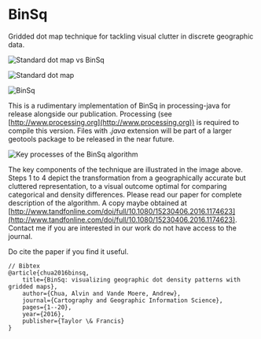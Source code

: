 # BinSq
Gridded dot map technique for tackling visual clutter in discrete geographic data.

![Standard dot map vs BinSq](https://41.media.tumblr.com/b5b2ce9e0e6beecc8005b1db1138c3d2/tumblr_o69npgOlsG1rgerafo2_r1_1280.png)

![Standard dot map](https://67.media.tumblr.com/768f9e03aa0d5802292deacdfb83365b/tumblr_o69npgOlsG1rgerafo3_r1_1280.jpg)

![BinSq](https://67.media.tumblr.com/ebd5fe5213cae5e1600e85b6241cc0e5/tumblr_o69npgOlsG1rgerafo4_r1_1280.jpg)

This is a rudimentary implementation of BinSq in processing-java for release alongside our publication. Processing (see [http://www.processing.org](http://www.processing.org)) is required to compile this version. Files with *.java* extension will be part of a larger geotools package to be released in the near future.

![Key processes of the BinSq algorithm](https://36.media.tumblr.com/2ae4bd947951140213d6563e2ff8e1d4/tumblr_o69npgOlsG1rgerafo1_500h.jpg)

The key components of the technique are illustrated in the image above. Steps 1 to 4 depict the transformation from a geographically accurate but cluttered representation, to a visual outcome optimal for comparing categorical and density differences. Please read our paper for complete description of the algorithm. A copy maybe obtained at [http://www.tandfonline.com/doi/full/10.1080/15230406.2016.1174623](http://www.tandfonline.com/doi/full/10.1080/15230406.2016.1174623). Contact me if you are interested in our work do not have access to the journal. 

Do cite the paper if you find it useful.

    // Bibtex
    @article{chua2016binsq,
        title={BinSq: visualizing geographic dot density patterns with gridded maps},
        author={Chua, Alvin and Vande Moere, Andrew},
        journal={Cartography and Geographic Information Science},
        pages={1--20},
        year={2016},
        publisher={Taylor \& Francis}
    }